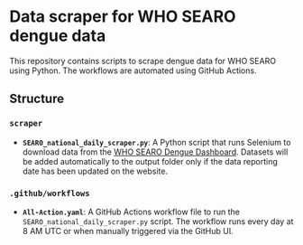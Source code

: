 # Data scraper for WHO SEARO dengue data
This repository contains scripts to scrape dengue data for WHO SEARO using Python. The workflows are automated using GitHub Actions.

## Structure
### `scraper`
- **`SEARO_national_daily_scraper.py`**: A Python script that runs Selenium to download data from the [WHO SEARO Dengue Dashboard](https://searo-cds-dashboard.shinyapps.io/searo-dengue-dashboard/#). Datasets will be added automatically to the output folder only if the data reporting date has been updated on the website. 

### `.github/workflows`
- **`All-Action.yaml`**: A GitHub Actions workflow file to run the `SEARO_national_daily_scraper.py` script. The workflow runs every day at 8 AM UTC or when manually triggered via the GitHub UI.

